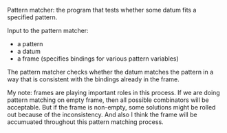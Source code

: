 Pattern matcher: the program that tests whether
some datum fits a specified pattern.

Input to the pattern matcher:

* a pattern
* a datum
* a frame (specifies bindings for various pattern variables)

The pattern matcher checks whether the datum matches the
pattern in a way that is consistent
with the bindings already in the frame.

My note: frames are playing important roles
in this process. If we are doing pattern matching
on empty frame, then all possible combinators will be acceptable.
But if the frame is non-empty, some solutions might be rolled
out because of the inconsistency.
And also I think the frame will be accumuated throughout this pattern matching
process.
